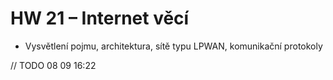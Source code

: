 # HW 21 – Internet věcí

* Vysvětlení pojmu, architektura, sítě typu LPWAN, komunikační protokoly

// TODO 08 09 16:22
